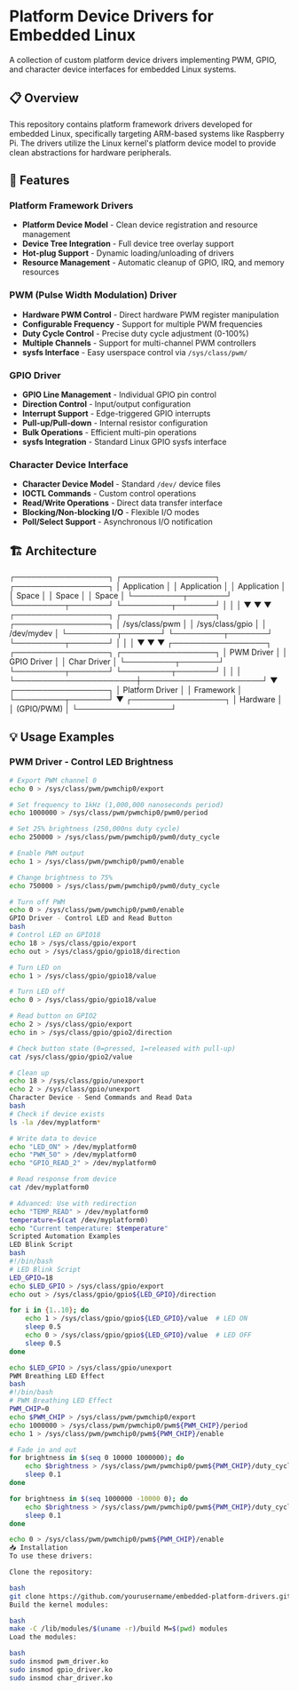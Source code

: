 # Platform Device Drivers for Embedded Linux

A collection of custom platform device drivers implementing PWM, GPIO, and character device interfaces for embedded Linux systems.

## 📋 Overview
This repository contains platform framework drivers developed for embedded Linux, specifically targeting ARM-based systems like Raspberry Pi. The drivers utilize the Linux kernel's platform device model to provide clean abstractions for hardware peripherals.

## 🚀 Features

### Platform Framework Drivers
- **Platform Device Model** - Clean device registration and resource management
- **Device Tree Integration** - Full device tree overlay support
- **Hot-plug Support** - Dynamic loading/unloading of drivers
- **Resource Management** - Automatic cleanup of GPIO, IRQ, and memory resources

### PWM (Pulse Width Modulation) Driver
- **Hardware PWM Control** - Direct hardware PWM register manipulation
- **Configurable Frequency** - Support for multiple PWM frequencies
- **Duty Cycle Control** - Precise duty cycle adjustment (0-100%)
- **Multiple Channels** - Support for multi-channel PWM controllers
- **sysfs Interface** - Easy userspace control via `/sys/class/pwm/`

### GPIO Driver
- **GPIO Line Management** - Individual GPIO pin control
- **Direction Control** - Input/output configuration
- **Interrupt Support** - Edge-triggered GPIO interrupts
- **Pull-up/Pull-down** - Internal resistor configuration
- **Bulk Operations** - Efficient multi-pin operations
- **sysfs Integration** - Standard Linux GPIO sysfs interface

### Character Device Interface
- **Character Device Model** - Standard `/dev/` device files
- **IOCTL Commands** - Custom control operations
- **Read/Write Operations** - Direct data transfer interface
- **Blocking/Non-blocking I/O** - Flexible I/O modes
- **Poll/Select Support** - Asynchronous I/O notification

## 🏗️ Architecture
┌─────────────────┐    ┌─────────────────┐    ┌─────────────────┐
│   Application   │    │   Application   │    │   Application   │
│     Space       │    │     Space       │    │     Space       │
└─────────┬───────┘    └─────────┬───────┘    └─────────┬───────┘
          │                      │                      │
          ▼                      ▼                      ▼
┌─────────────────┐    ┌─────────────────┐    ┌─────────────────┐
│  /sys/class/pwm │    │ /sys/class/gpio │    │    /dev/mydev   │
└─────────┬───────┘    └─────────┬───────┘    └─────────┬───────┘
          │                      │                      │
          ▼                      ▼                      ▼
┌─────────────────┐    ┌─────────────────┐    ┌─────────────────┐
│   PWM Driver    │    │  GPIO Driver    │    │  Char Driver    │
└─────────┬───────┘    └─────────┬───────┘    └─────────┬───────┘
          │                      │                      │
          └──────────────────────┼──────────────────────┘
                                 ▼
                    ┌─────────────────┐
                    │ Platform Driver │
                    │   Framework     │
                    └─────────┬───────┘
                              ▼
                    ┌─────────────────┐
                    │    Hardware     │
                    │   (GPIO/PWM)    │
                    └─────────────────┘

## 💡 Usage Examples

### PWM Driver - Control LED Brightness
```bash
# Export PWM channel 0
echo 0 > /sys/class/pwm/pwmchip0/export

# Set frequency to 1kHz (1,000,000 nanoseconds period)
echo 1000000 > /sys/class/pwm/pwmchip0/pwm0/period

# Set 25% brightness (250,000ns duty cycle)
echo 250000 > /sys/class/pwm/pwmchip0/pwm0/duty_cycle

# Enable PWM output
echo 1 > /sys/class/pwm/pwmchip0/pwm0/enable

# Change brightness to 75%
echo 750000 > /sys/class/pwm/pwmchip0/pwm0/duty_cycle

# Turn off PWM
echo 0 > /sys/class/pwm/pwmchip0/pwm0/enable
GPIO Driver - Control LED and Read Button
bash
# Control LED on GPIO18
echo 18 > /sys/class/gpio/export
echo out > /sys/class/gpio/gpio18/direction

# Turn LED on
echo 1 > /sys/class/gpio/gpio18/value

# Turn LED off  
echo 0 > /sys/class/gpio/gpio18/value

# Read button on GPIO2
echo 2 > /sys/class/gpio/export
echo in > /sys/class/gpio/gpio2/direction

# Check button state (0=pressed, 1=released with pull-up)
cat /sys/class/gpio/gpio2/value

# Clean up
echo 18 > /sys/class/gpio/unexport
echo 2 > /sys/class/gpio/unexport
Character Device - Send Commands and Read Data
bash
# Check if device exists
ls -la /dev/myplatform*

# Write data to device
echo "LED_ON" > /dev/myplatform0
echo "PWM_50" > /dev/myplatform0
echo "GPIO_READ_2" > /dev/myplatform0

# Read response from device
cat /dev/myplatform0

# Advanced: Use with redirection
echo "TEMP_READ" > /dev/myplatform0
temperature=$(cat /dev/myplatform0)
echo "Current temperature: $temperature"
Scripted Automation Examples
LED Blink Script
bash
#!/bin/bash
# LED Blink Script
LED_GPIO=18
echo $LED_GPIO > /sys/class/gpio/export
echo out > /sys/class/gpio/gpio${LED_GPIO}/direction

for i in {1..10}; do
    echo 1 > /sys/class/gpio/gpio${LED_GPIO}/value  # LED ON
    sleep 0.5
    echo 0 > /sys/class/gpio/gpio${LED_GPIO}/value  # LED OFF  
    sleep 0.5
done

echo $LED_GPIO > /sys/class/gpio/unexport
PWM Breathing LED Effect
bash
#!/bin/bash
# PWM Breathing LED Effect
PWM_CHIP=0
echo $PWM_CHIP > /sys/class/pwm/pwmchip0/export
echo 1000000 > /sys/class/pwm/pwmchip0/pwm${PWM_CHIP}/period
echo 1 > /sys/class/pwm/pwmchip0/pwm${PWM_CHIP}/enable

# Fade in and out
for brightness in $(seq 0 10000 1000000); do
    echo $brightness > /sys/class/pwm/pwmchip0/pwm${PWM_CHIP}/duty_cycle
    sleep 0.1
done

for brightness in $(seq 1000000 -10000 0); do
    echo $brightness > /sys/class/pwm/pwmchip0/pwm${PWM_CHIP}/duty_cycle
    sleep 0.1
done

echo 0 > /sys/class/pwm/pwmchip0/pwm${PWM_CHIP}/enable
📥 Installation
To use these drivers:

Clone the repository:

bash
git clone https://github.com/yourusername/embedded-platform-drivers.git
Build the kernel modules:

bash
make -C /lib/modules/$(uname -r)/build M=$(pwd) modules
Load the modules:

bash
sudo insmod pwm_driver.ko
sudo insmod gpio_driver.ko
sudo insmod char_driver.ko
